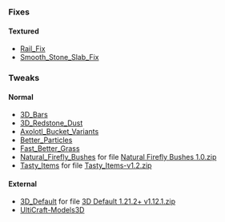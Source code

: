 ### Fixes

#### Textured

- [Rail_Fix](src/Fixes/Textured/Rail_Fix/Credits/Fixes.Textured.Rail_Fix.md)
- [Smooth_Stone_Slab_Fix](src/Fixes/Textured/Smooth_Stone_Slab_Fix/Credits/Fixes.Textured.Smooth_Stone_Slab_Fix.md)

### Tweaks

#### Normal

- [3D_Bars](src/Tweaks/Normal/3D_Bars/Credits/Tweaks.Normal.3D_Bars.md)
- [3D_Redstone_Dust](src/Tweaks/Normal/3D_Redstone_Dust/Credits/Tweaks.Normal.3D_Redstone_Dust.md)
- [Axolotl_Bucket_Variants](src/Tweaks/Normal/Axolotl_Bucket_Variants/Credits/Tweaks.Normal.Axolotl_Bucket_Variants.md)
- [Better_Particles](src/Tweaks/Normal/Better_Particles/Credits/Tweaks.Normal.Better_Particles.md)
- [Fast_Better_Grass](src/Tweaks/Normal/Fast_Better_Grass/Credits/Tweaks.Normal.Fast_Better_Grass.md)
- [Natural_Firefly_Bushes](src/Tweaks/Normal/Natural_Firefly_Bushes/Credits/Tweaks.Normal.Natural_Firefly_Bushes.md) for file [Natural Firefly Bushes 1.0.zip](src/Tweaks/Normal/Natural%20Firefly%20Bushes%201.0.zip)
- [Tasty_Items](src/Tweaks/Normal/Tasty_Items/Credits/Tweaks.Normal.Tasty_Items.md) for file [Tasty_Items-v1.2.zip](src/Tweaks/Normal/Tasty_Items-v1.2.zip)


#### External

- [3D_Default](src/Tweaks/External/3D_Default/Credits/Tweaks.External.3D_Default.md) for file [3D Default 1.21.2+ v1.12.1.zip](src/Tweaks/External/3D%20Default%201.21.2+%20v1.12.1.zip)
- [UltiCraft-Models3D](src/Tweaks/External/UltiCraft-Models3D/Credits/Tweaks.External.UltiCraft-Models3D.md)